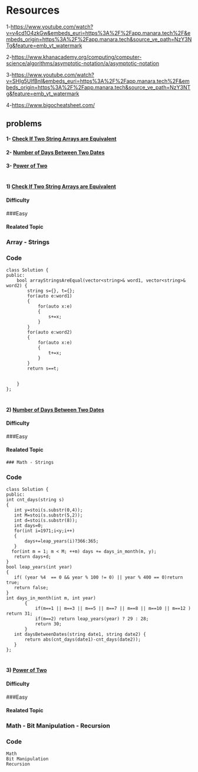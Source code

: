 # Resources 
1-https://www.youtube.com/watch?v=v4cd1O4zkGw&embeds_euri=https%3A%2F%2Fapp.manara.tech%2F&embeds_origin=https%3A%2F%2Fapp.manara.tech&source_ve_path=NzY3NTg&feature=emb_yt_watermark

2-https://www.khanacademy.org/computing/computer-science/algorithms/asymptotic-notation/a/asymptotic-notation

3-https://www.youtube.com/watch?v=SHIg5UIfBnI&embeds_euri=https%3A%2F%2Fapp.manara.tech%2F&embeds_origin=https%3A%2F%2Fapp.manara.tech&source_ve_path=NzY3NTg&feature=emb_yt_watermark

4-https://www.bigocheatsheet.com/


## problems 

#### 1- [Check If Two String Arrays are Equivalent](https://leetcode.com/problems/check-if-two-string-arrays-are-equivalent/)

#### 2- [Number of Days Between Two Dates](https://leetcode.com/problems/number-of-days-between-two-dates/)

#### 3- [Power of Two](https://leetcode.com/problems/power-of-two/)
#

#### 1) [Check If Two String Arrays are Equivalent](https://leetcode.com/problems/check-if-two-string-arrays-are-equivalent/)
  
  #### Difficulty 
   ###Easy

  
  #### Realated Topic 
  ### Array - Strings

  ### Code

```
class Solution {
public:
    bool arrayStringsAreEqual(vector<string>& word1, vector<string>& word2) {
        string s={}, t={};
        for(auto e:word1)
        {
            for(auto x:e)
            {
                s+=x;
            }
        }
        for(auto e:word2)
        {
            for(auto x:e)
            {
                t+=x;
            }
        }
        return s==t;

        
    }
};
```
#

#### 2) [Number of Days Between Two Dates](https://leetcode.com/problems/number-of-days-between-two-dates/)

#### Difficulty 
   ###Easy

  
  #### Realated Topic 
    ### Math - Strings
  
 ### Code 
 ```
 class Solution {
public:
int cnt_days(string s)
{
    int y=stoi(s.substr(0,4));
    int M=stoi(s.substr(5,2));
    int d=stoi(s.substr(8));
    int days=0;
    for(int i=1971;i<y;i++)
    {
        days+=leap_years(i)?366:365;
    }
   for(int m = 1; m < M; ++m) days += days_in_month(m, y);
    return days+d;
}
bool leap_years(int year)
{
    if( (year %4  == 0 && year % 100 != 0) || year % 400 == 0)return true;
    return false;
}
 int days_in_month(int m, int year)
        { 
            if(m==1 || m==3 || m==5 || m==7 || m==8 || m==10 || m==12 ) return 31;
            if(m==2) return leap_years(year) ? 29 : 28;
            return 30;
        }
    int daysBetweenDates(string date1, string date2) {
        return abs(cnt_days(date1)-cnt_days(date2));
    }
};
```
#

#### 3) [Power of Two](https://leetcode.com/problems/power-of-two/)

#### Difficulty 
   ###Easy

  
  #### Realated Topic 
   ### Math - Bit Manipulation - Recursion
   
 ### Code 
 ```
 Math
Bit Manipulation
Recursion
```
#






